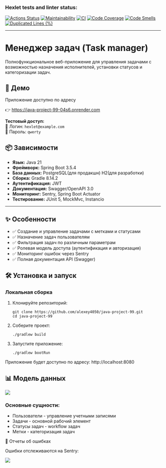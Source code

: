 ### Hexlet tests and linter status:
[![Actions Status](https://github.com/alexey4050/java-project-99/actions/workflows/hexlet-check.yml/badge.svg)](https://github.com/alexey4050/java-project-99/actions)
[![Maintainability](https://qlty.sh/gh/alexey4050/projects/java-project-99/maintainability.svg)](https://qlty.sh/gh/alexey4050/projects/java-project-99)
[![CI](https://github.com/alexey4050/java-project-99/actions/workflows/ci.yml/badge.svg)](https://github.com/alexey4050/java-project-99/actions/workflows/ci.yml)
[![Code Coverage](https://qlty.sh/gh/alexey4050/projects/java-project-99/coverage.svg)](https://qlty.sh/gh/alexey4050/projects/java-project-99)
[![Code Smells](https://sonarcloud.io/api/project_badges/measure?project=alexey4050_java-project-99&metric=code_smells)](https://sonarcloud.io/summary/new_code?id=alexey4050_java-project-99)
[![Duplicated Lines (%)](https://sonarcloud.io/api/project_badges/measure?project=alexey4050_java-project-99&metric=duplicated_lines_density)](https://sonarcloud.io/summary/new_code?id=alexey4050_java-project-99)

---
# Менеджер задач (Task manager)
Полнофункциональное веб-приложение для управления задачами с возможностью назначения исполнителей, установки статусов и категоризации задач.

## 🚀 **Демо**  
Приложение доступно по адресу

👉 https://java-project-99-04s6.onrender.com

**Тестовый доступ:**  
🔑 Логин: `hexlet@example.com`  
🔑 Пароль: `qwerty`

 ## 📦 Зависимости
- **Язык:** Java 21
- **Фреймворк:** Spring Boot 3.5.4
- **База данных:** PostgreSQL(для продакшн) H2(для разработки)
- **Сборка:** Gradle 8.14.2
- **Аутентификация:** JWT
- **Документация:** Swagger/OpenAPI 3.0
- **Мониторинг:** Sentry, Spring Boot Actuator
- **Тестирование:** JUnit 5, MockMvc, Instancio

---
## ✨ Особенности

- ✅ Создание и управление задачами с метками и статусами
- ✅ Назначение задач пользователям
- ✅ Фильтрация задач по различным параметрам
- ✅ Ролевая модель доступа (аутентификация и авторизация)
- ✅ Мониторинг ошибок через Sentry
- ✅ Полная документация API (Swagger)

## 🛠️ **Установка и запуск**

### **Локальная сборка**
1. Клонируйте репозиторий:
   ```
   git clone https://github.com/alexey4050/java-project-99.git
   cd java-project-99
2. Соберите проект:
    ```
   ./gradlew build
3. Запустите приложение:
    ```
   ./gradlew bootRun
   
Приложение будет доступно по адресу: http://localhost:8080

## 📊 Модель данных

![](file_presentation/Schema-task-manager.png)

### Основные сущности:
* Пользователи - управление учетными записями
* Задачи - основной рабочий элемент
* Статусы задач - workflow задач 
* Метки - категоризация задач

🐞 Отчеты об ошибках

Ошибки отслеживаются на Sentry:

![](file_presentation/Errors-sentry.png)